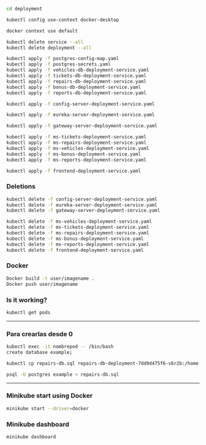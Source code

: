 ```sh
cd deployment
```
```sh
kubectl config use-context docker-desktop
```
```sh
docker context use default
```
```sh
kubectl delete service --all
kubectl delete deployment --all
```
```sh
kubectl apply -f postgres-config-map.yaml
kubectl apply -f postgres-secrets.yaml
kubectl apply -f vehicles-db-deployment-service.yaml
kubectl apply -f tickets-db-deployment-service.yaml
kubectl apply -f repairs-db-deployment-service.yaml
kubectl apply -f bonus-db-deployment-service.yaml
kubectl apply -f reports-db-deployment-service.yaml
```

```sh
kubectl apply -f config-server-deployment-service.yaml
```
```sh
kubectl apply -f eureka-server-deployment-service.yaml
```
```sh
kubectl apply -f gateway-server-deployment-service.yaml
```

```sh
kubectl apply -f ms-tickets-deployment-service.yaml
kubectl apply -f ms-repairs-deployment-service.yaml
kubectl apply -f ms-vehicles-deployment-service.yaml
kubectl apply -f ms-bonus-deployment-service.yaml
kubectl apply -f ms-reports-deployment-service.yaml

kubectl apply -f frontend-deployment-service.yaml
```
### Deletions

```sh
kubectl delete -f config-server-deployment-service.yaml
kubectl delete -f eureka-server-deployment-service.yaml
kubectl delete -f gateway-server-deployment-service.yaml

```

```sh
kubectl delete -f ms-vehicles-deployment-service.yaml
kubectl delete -f ms-tickets-deployment-service.yaml
kubectl delete -f ms-repairs-deployment-service.yaml
kubectl delete -f ms-bonus-deployment-service.yaml
kubectl delete -f ms-reports-deployment-service.yaml
kubectl delete -f frontend-deployment-service.yaml
```




### Docker
```sh
Docker build -t user/imagename .
Docker push user/imagename
```

### Is it working?
```sh
kubectl get pods
```
----------------

### Para crearlas desde 0
```sh
kubectl exec -it nombrepod -- /bin/bash
create database example;

kubectl cp repairs-db.sql repairs-db-deployment-7dd9d475f6-s6r2b:/home

psql -U postgres example < repairs-db.sql
```
----------------
### Minikube start using Docker
```sh
minikube start --driver=docker
```
### Minikube dashboard
```sh
minikube dashboard
```